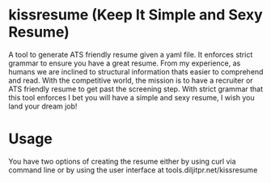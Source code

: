 # kissresume (Keep It Simple and Sexy Resume)

A tool to generate ATS friendly resume given a yaml file. It enforces strict grammar to ensure you have a great resume. From my experience, as humans we are inclined to structural information thats easier to comprehend and read. With the competitive world, the mission is to have a recruiter or ATS friendly resume to get past the screening step. With strict grammar that this tool enforces I bet you will have a simple and sexy resume, I wish you land your dream job!

# Usage

You have two options of creating the resume either by using curl via command line or by using the user interface at tools.diljitpr.net/kissresume
